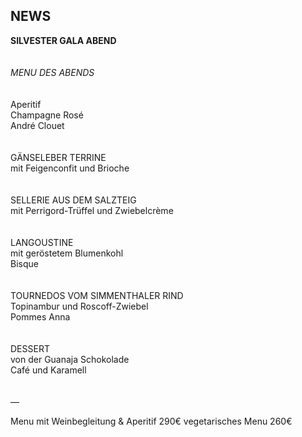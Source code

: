 ## NEWS

**SILVESTER GALA ABEND**    
<br>
<br>
_MENU DES ABENDS_    
<br>
<br>
Aperitif  
Champagne Rosé  
André Clouet  
<br>
<br>
GÄNSELEBER TERRINE   
mit Feigenconfit und Brioche    
<br>
<br>
SELLERIE AUS DEM SALZTEIG  
mit Perrigord-Trüffel und Zwiebelcrème  
<br>
<br>
LANGOUSTINE  
mit geröstetem Blumenkohl  
Bisque  
<br>
<br>
TOURNEDOS VOM SIMMENTHALER RIND  
Topinambur und Roscoff-Zwiebel  
Pommes Anna  
<br>
<br>
DESSERT  
von der Guanaja Schokolade  
Café und Karamell  
<br>
<br>
—  
  
Menu 
mit Weinbegleitung & Aperitif 290€
vegetarisches Menu  260€
 

